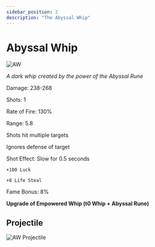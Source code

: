 ```yaml
---
sidebar_position: 2
description: "The Abyssal Whip"
---
```


# Abyssal Whip

![AW](https://vwiki.valorserver.com/api/item/picture/abyssal%20whip)

<i>A dark whip created by the power of the Abyssal Rune</i>

Damage: 238-268

Shots: 1

Rate of Fire: 130%

Range: 5.8

Shots hit multiple targets

Ignores defense of target

Shot Effect: Slow for 0.5 seconds

    +100 Luck
    
    +8 Life Steal
    
Fame Bonus: 8%

**Upgrade of Empowered Whip (t0 Whip + Abyssal Rune)**

## Projectile

![AW Projectile](https://cdn.discordapp.com/attachments/953134990428868629/981721591987707955/abyssal.gif)
